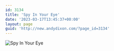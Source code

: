 ```yaml
---
id: 3134
title: 'Spy In Your Eye'
date: '2023-03-17T13:45:37+00:00'
layout: page
guid: 'http://new.andydixon.com/?page_id=3134'
---
```


![Spy In Your Eye](https://i0.wp.com/assets.g8x2.ldn.idrivee2-23.com/posters/Spy%20In%20Your%20Eye%2001.jpg?w=1200&ssl=1 "Spy In Your Eye")